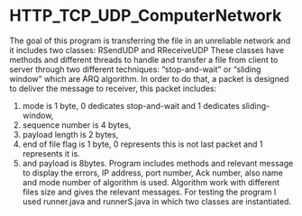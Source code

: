 # HTTP_TCP_UDP_ComputerNetwork
The goal of this program is transferring the file in an unreliable network and it includes two classes: RSendUDP and RReceiveUDP
These classes have methods and different threads to handle and transfer a file from client to server through two different techniques: “stop-and-wait” or “sliding window” which are ARQ algorithm.
In order to do that, a packet is designed to deliver the message to receiver, this packet includes: 
1.	mode is 1 byte, 0 dedicates stop-and-wait and 1 dedicates sliding-window,
2.	sequence number is 4 bytes,
3.	payload length is 2 bytes,
4.	end of file flag is 1 byte, 0 represents this is not last packet and 1 represents it is.
5.	and payload is 8bytes.
Program includes methods and relevant message to display the errors, IP address, port number, Ack number, also name and mode number of algorithm is used.
Algorithm work with different files size and gives the relevant messages.
For testing the program I used runner.java and runnerS.java in which two classes are instantiated.
